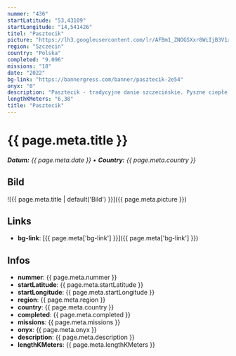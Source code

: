 ```yaml
---
nummer: "436"
startLatitude: "53,43109"
startLongitude: "14,541426"
titel: "Pasztecik"
picture: "https://lh3.googleusercontent.com/lr/AFBm1_ZNOGSXxr8WiIjB3V1x-okynIKL8C9SyDT9j2DI4KhyyUudXYKGCmi18b9quWPecKiMFKqI0C6aw9K-VqoNRDN_x90GqCoBN4hZHlQHeXIh73bf4He0NNjpROajuhnGJKwTTACwIMni86ifYq5R0w8sCLA0_vHTgeSYMeCuyw6sOpONMwXminAErGATluq-jVS52ue8n1tpyp-zMC5vp_8IpBydnrX9eyMsCh4tB8jm3Y9cVuDigBdELp77vEP36JxtkFBsY-m8MntWZJux_ZA9RtnwTKs0Y6nU81u3-PoVeU-JakpNS5p5jjiW9-boPhSgP1d0fLBu9lHoTc7iIHS1TgryLjEidO7jFBKPXio9zhP3RDs0QT99h6usjx9UU1PBJHoyVEgCkoHyb0ZkgpBmr5j895FjJBe5VvV56G1wdJRqpThspGMgmEjeESf_qrv-LP7QmXhxqzsqTSUXgI7INivlcFgJ05IimovnoxYL_O8CIDRMSx7IFufaYomIS4dhL-rX2l2vyViDhKTMcL7Eom4gwP-8lXw0zx4LQGdfvJrDsOFabuIlWj5fsiJ6RztBXgFYaXNsgBQPQOKW0Mc8PbCQqwZI7KOqan3pGRGRgY6qrdcHnvfyoXPG8arnjpSMIZmR0wC8yYcignEgYqyXjD6S5crqNFgBV2ojSuOnRWe6ngMwnVRqcrHsy-O0UYpkDWO9aQp1_sWHv5jv4ZS0mSpEAbSd85yGFYYY8jfNCawKaeQQzoXdQSbmJDn7hsQKmG8614blKUzhhiyFLITgFzQRo6Lz2_VhvZgbVXgk55OQnr_LBLxKYdPPulCeDOltR16h9N6cMwQuGXQsOL1YkQb12aIacHjB9dPgN6UpRVRItsYfE8wHQKAnuzWke0P8lC9P"
region: "Szczecin"
country: "Polska"
completed: "9.096"
missions: "18"
date: "2022"
bg-link: "https://bannergress.com/banner/pasztecik-2e54"
onyx: "0"
description: "Pasztecik - tradycyjne danie szczecińskie. Pyszne ciepłe ciasto drożdżowe z nadzieniem mięsnym, kapustą i grzybami, albo pieczarką z serem. Do tego obowiązkowo barszczyk.\nSmacznego ;)"
lengthKMeters: "6,38"
title: "Pasztecik"
---
```


# {{ page.meta.title }}
_**Datum:** {{ page.meta.date }} • **Country:** {{ page.meta.country }}_

## Bild
![{{ page.meta.title | default('Bild') }}]({{ page.meta.picture }})

## Links
- **bg-link**: [{{ page.meta['bg-link'] }}]({{ page.meta['bg-link'] }})

## Infos
- **nummer**: {{ page.meta.nummer }}
- **startLatitude**: {{ page.meta.startLatitude }}
- **startLongitude**: {{ page.meta.startLongitude }}
- **region**: {{ page.meta.region }}
- **country**: {{ page.meta.country }}
- **completed**: {{ page.meta.completed }}
- **missions**: {{ page.meta.missions }}
- **onyx**: {{ page.meta.onyx }}
- **description**: {{ page.meta.description }}
- **lengthKMeters**: {{ page.meta.lengthKMeters }}

